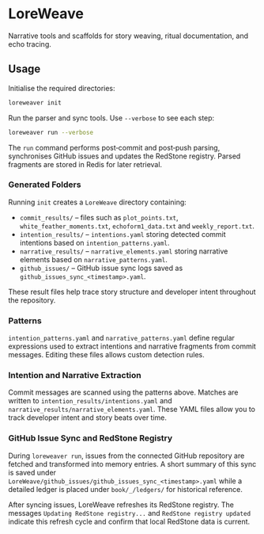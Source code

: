 # LoreWeave

Narrative tools and scaffolds for story weaving, ritual documentation, and echo tracing.

## Usage

Initialise the required directories:

```bash
loreweaver init
```

Run the parser and sync tools. Use `--verbose` to see each step:

```bash
loreweaver run --verbose
```

The `run` command performs post‑commit and post‑push parsing, synchronises GitHub issues and updates the RedStone registry. Parsed fragments are stored in Redis for later retrieval.

### Generated Folders

Running `init` creates a `LoreWeave` directory containing:

* `commit_results/` – files such as `plot_points.txt`, `white_feather_moments.txt`, `echoform1_data.txt` and `weekly_report.txt`.
* `intention_results/` – `intentions.yaml` storing detected commit intentions based on `intention_patterns.yaml`.
* `narrative_results/` – `narrative_elements.yaml` storing narrative elements based on `narrative_patterns.yaml`.
* `github_issues/` – GitHub issue sync logs saved as `github_issues_sync_<timestamp>.yaml`.

These result files help trace story structure and developer intent throughout the repository.

### Patterns

`intention_patterns.yaml` and `narrative_patterns.yaml` define regular expressions used to extract intentions and narrative fragments from commit messages. Editing these files allows custom detection rules.

### Intention and Narrative Extraction

Commit messages are scanned using the patterns above. Matches are written to `intention_results/intentions.yaml` and `narrative_results/narrative_elements.yaml`. These YAML files allow you to track developer intent and story beats over time.

### GitHub Issue Sync and RedStone Registry

During `loreweaver run`, issues from the connected GitHub repository are fetched and transformed into memory entries. A short summary of this sync is saved under `LoreWeave/github_issues/github_issues_sync_<timestamp>.yaml` while a detailed ledger is placed under `book/_/ledgers/` for historical reference.

After syncing issues, LoreWeave refreshes its RedStone registry. The messages `Updating RedStone registry...` and `RedStone registry updated` indicate this refresh cycle and confirm that local RedStone data is current.
